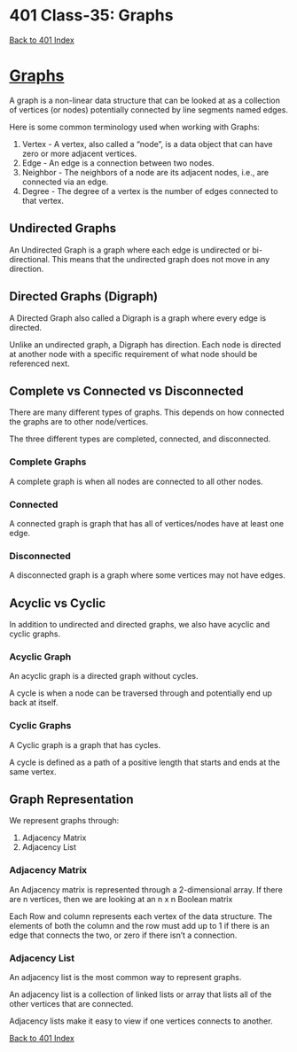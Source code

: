 # 401 Class-35: Graphs
[Back to 401 Index](401-index.md)<br>

# [Graphs](https://codefellows.github.io/common_curriculum/data_structures_and_algorithms/Code_401/class-35/resources/graphs.html)

A graph is a non-linear data structure that can be looked at as a collection of vertices (or nodes) potentially connected by line segments named edges.

Here is some common terminology used when working with Graphs:

1. Vertex - A vertex, also called a “node”, is a data object that can have zero or more adjacent vertices.
2. Edge - An edge is a connection between two nodes.
3. Neighbor - The neighbors of a node are its adjacent nodes, i.e., are connected via an edge.
4. Degree - The degree of a vertex is the number of edges connected to that vertex.

## Undirected Graphs
An Undirected Graph is a graph where each edge is undirected or bi-directional. This means that the undirected graph does not move in any direction.

## Directed Graphs (Digraph)
A Directed Graph also called a Digraph is a graph where every edge is directed.

Unlike an undirected graph, a Digraph has direction. Each node is directed at another node with a specific requirement of what node should be referenced next.

## Complete vs Connected vs Disconnected
There are many different types of graphs. This depends on how connected the graphs are to other node/vertices.

The three different types are completed, connected, and disconnected.

### **Complete Graphs**
A complete graph is when all nodes are connected to all other nodes.

### **Connected**
A connected graph is graph that has all of vertices/nodes have at least one edge.

### **Disconnected**

A disconnected graph is a graph where some vertices may not have edges.


## Acyclic vs Cyclic

In addition to undirected and directed graphs, we also have acyclic and cyclic graphs.

### **Acyclic Graph**

An acyclic graph is a directed graph without cycles.

A cycle is when a node can be traversed through and potentially end up back at itself.


### **Cyclic Graphs**

A Cyclic graph is a graph that has cycles.

A cycle is defined as a path of a positive length that starts and ends at the same vertex.


## Graph Representation
We represent graphs through:

1. Adjacency Matrix
2. Adjacency List

### Adjacency Matrix
An Adjacency matrix is represented through a 2-dimensional array. If there are n vertices, then we are looking at an n x n Boolean matrix

Each Row and column represents each vertex of the data structure. The elements of both the column and the row must add up to 1 if there is an edge that connects the two, or zero if there isn’t a connection.


### Adjacency List
An adjacency list is the most common way to represent graphs.

An adjacency list is a collection of linked lists or array that lists all of the other vertices that are connected.

Adjacency lists make it easy to view if one vertices connects to another.




[Back to 401 Index](401-index.md)